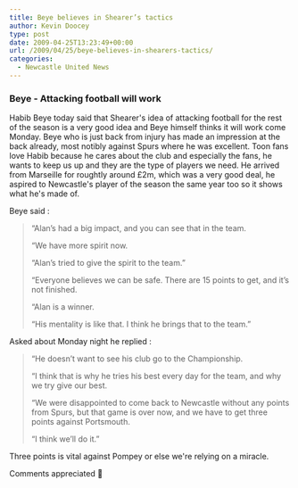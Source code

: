 ```yaml
---
title: Beye believes in Shearer’s tactics
author: Kevin Doocey
type: post
date: 2009-04-25T13:23:49+00:00
url: /2009/04/25/beye-believes-in-shearers-tactics/
categories:
  - Newcastle United News
---
```


### Beye - Attacking football will work

Habib Beye today said that Shearer's idea of attacking football for the rest of the season is a very good idea and Beye himself thinks it will work come Monday. Beye who is just back from injury has made an impression at the back already, most notibly against Spurs where he was excellent. Toon fans love Habib because he cares about the club and especially the fans, he wants to keep us up and they are the type of players we need. He arrived from Marseille for roughtly around £2m, which was a very good deal, he aspired to Newcastle's player of the season the same year too so it shows what he's made of.

Beye said :

> “Alan’s had a big impact, and you can see that in the team.
>
> “We have more spirit now.
>
> “Alan’s tried to give the spirit to the team.”
>
> “Everyone believes we can be safe. There are 15 points to get, and it’s not finished.
>
> “Alan is a winner.
>
> “His mentality is like that. I think he brings that to the team.”

Asked about Monday night he replied :

> “He doesn’t want to see his club go to the Championship.
>
> “I think that is why he tries his best every day for the team, and why we try give our best.
>
> “We were disappointed to come back to Newcastle without any points from Spurs, but that game is over now, and we have to get three points against Portsmouth.
>
> “I think we’ll do it.”

Three points is vital against Pompey or else we're relying on a miracle.

Comments appreciated 🙂
